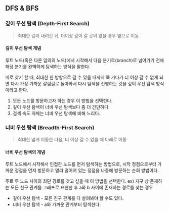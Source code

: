 ## DFS & BFS

### 깊이 우선 탐색 (Depth-First Search)

> 최대한 깊이 내려간 뒤, 더이상 깊이 갈 곳이 없을 경우 옆으로 이동

#### 깊이 우선 탐색 개념

루트 노드(혹은 다른 임의의 노드)에서 시작해서 다음 분기로(branch)로 넘어가기 전에 해당 분기를 완벽하게 탐색하는 방식을 말한다.

미로 찾기 할 때, 최대한 한 방향으로 갈 수 있을 때까지 쭉 가다가 더 이상 갈 수 없게 되면 다시 가장 가까운 갈림길로 돌아와서 다시 탐색을 진행하는 것을 깊이 우선 탐색 방식이라고 한다.

1. 모든 노드를 방문하고자 하는 경우 이 방법을 선택한다.
2. 깊이 우선 탐색이 너비 우선 탐색보다 좀 더 간단하다.
3. 검색 속도 자체는 너비 우선 탐색에 비해 느리다.

### 너비 우선 탐색 (Breadth-First Search)

> 최대한 넓게 이동한 다음, 더 이상 갈 수 없을 때 아래로 이동

#### 너비 우선 탐색의 개념

루트 노드에서 시작해서 인접한 노드를 먼저 탐색하는 방법으로, 시작 정점으로부터 가까운 정점을 먼저 방문하고 멀리 떨어져 있는 정점을 나중에 방문하는 순회 방법이다.

주로 두 노드 사이의 최단 경로를 찾고 싶을 때 이 방법을 선택한다.
ex) 지구 상 존재하는 모든 친구 관계를 그래프로 표현한 후 a와 b 사이에 존재하는 경로를 찾는 경우

- 깊이 우선 탐색 - 모든 친구 관계를 다 살펴봐야 할 수도 있다.
- 너비 우선 탐색 - a와 가까운 관계부터 탐색한다.

